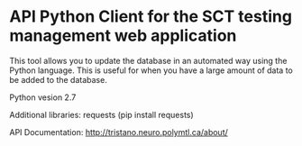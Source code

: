 # API Python Client for the SCT testing management web application

This tool allows you to update the database in an automated way using the Python language. This is useful for when you have a large amount of data to be added to the database.

Python vesion 2.7 

Additional libraries: requests (pip install requests)

API Documentation: http://tristano.neuro.polymtl.ca/about/
